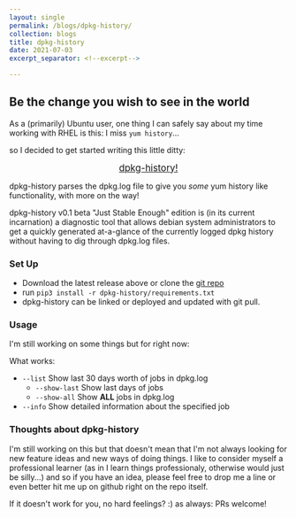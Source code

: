 ```yaml
---
layout: single
permalink: /blogs/dpkg-history/
collection: blogs
title: dpkg-history
date: 2021-07-03
excerpt_separator: <!--excerpt-->

---
```

## Be the change you wish to see in the world
<!--excerpt-->
As a (primarily) Ubuntu user, one thing I can safely say about my time working with RHEL is this: I miss `yum history`...

so I decided to get started writing this little ditty:

<center><big><a href="https://github.com/warwalrux/dpkg-history/releases">dpkg-history!</a></big></center>

dpkg-history parses the dpkg.log file to give you _some_ yum history like functionality, with more on the way!

dpkg-history v0.1 beta "Just Stable Enough" edition is (in its current incarnation) a diagnostic tool that allows debian system administrators to get a quickly generated at-a-glance of the currently logged dpkg history without having to dig through dpkg.log files.


### Set Up

  * Download the latest release above or clone the [git repo](https://github.com/warwalrux/dpkg-history)
  * run `pip3 install -r dpkg-history/requirements.txt`
  * dpkg-history can be linked or deployed and updated with git pull.

### Usage

I'm still working on some things but for right now:

What works:
  * `--list`          Show last 30 days worth of jobs in dpkg.log
    * `--show-last`     Show last <num> days of jobs
    * `--show-all`      Show **ALL** jobs in dpkg.log
  * `--info`          Show detailed information about the specified job
  

### Thoughts about dpkg-history

I'm still working on this but that doesn't mean that I'm not always looking for new feature ideas and new ways of doing things.
I like to consider myself a professional learner (as in I learn things professionaly, otherwise would just be silly...) and so
if you have an idea, please feel free to drop me a line or even better hit me up on github right on the repo itself.

If it doesn't work for you, no hard feelings? :) as always: PRs welcome!
